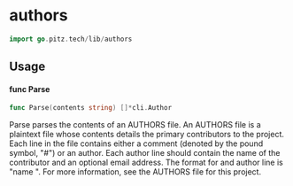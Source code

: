 # authors

```go
import go.pitz.tech/lib/authors
```

## Usage

#### func Parse

```go
func Parse(contents string) []*cli.Author
```

Parse parses the contents of an AUTHORS file. An AUTHORS file is a plaintext
file whose contents details the primary contributors to the project. Each line
in the file contains either a comment (denoted by the pound symbol, "#") or an
author. Each author line should contain the name of the contributor and an
optional email address. The format for and author line is "name <email>". For
more information, see the AUTHORS file for this project.
